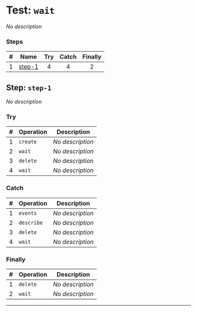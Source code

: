 # Test: `wait`

*No description*

### Steps

| # | Name | Try | Catch | Finally |
|:-:|---|:-:|:-:|:-:|
| 1 | [step-1](#step-step-1) | 4 | 4 | 2 |

## Step: `step-1`

*No description*

### Try

| # | Operation | Description |
|:-:|---|---|
| 1 | `create` | *No description* |
| 2 | `wait` | *No description* |
| 3 | `delete` | *No description* |
| 4 | `wait` | *No description* |

### Catch

| # | Operation | Description |
|:-:|---|---|
| 1 | `events` | *No description* |
| 2 | `describe` | *No description* |
| 3 | `delete` | *No description* |
| 4 | `wait` | *No description* |

### Finally

| # | Operation | Description |
|:-:|---|---|
| 1 | `delete` | *No description* |
| 2 | `wait` | *No description* |

---

